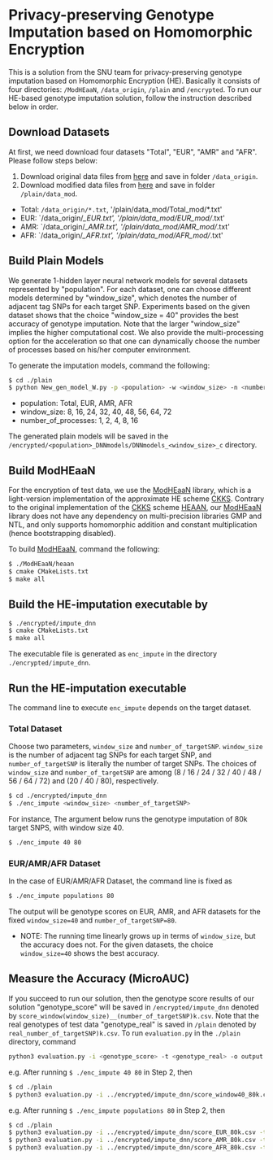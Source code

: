 # Privacy-preserving Genotype Imputation based on Homomorphic Encryption

This is a solution from the SNU team for privacy-preserving genotype imputation based on Homomorphic Encryption (HE). Basically it consists of four directories: `/ModHEaaN`, `/data_origin`, `/plain` and `/encrypted`. To run our HE-based genotype imputation solution, follow the instruction described below in order.


## Download Datasets

At first, we need download four datasets "Total", "EUR", "AMR" and "AFR". Please follow steps below:
1. Download original data files from [here](https://drive.google.com/drive/folders/1EVFLogAoqAajHxCBlen4vzy2Y0JbkpbU?usp=sharing) and save in folder `/data_origin`. 
1. Download modified data files from [here](https://drive.google.com/drive/folders/15JNx48B-dUDoIr1eVNqegj2fmIMB9K9Y?usp=sharing) and save in folder `/plain/data_mod`.

* Total: `/data_origin/*.txt`, '/plain/data_mod/Total_mod/*.txt'
* EUR: `/data_origin/*_EUR.txt', '/plain/data_mod/EUR_mod/*.txt'
* AMR: `/data_origin/*_AMR.txt', '/plain/data_mod/AMR_mod/*.txt'
* AFR: `/data_origin/*_AFR.txt', '/plain/data_mod/AFR_mod/*.txt'

## Build Plain Models
We generate 1-hidden layer neural network models for several datasets represented by "population". For each dataset, one can choose different models determined by "window_size", which denotes the number of adjacent tag SNPs for each target SNP. Experiments based on the given dataset shows that the choice "window_size = 40" provides the best accuracy of genotype imputation.
Note that the larger "window_size" implies the higher computational cost. We also provide the multi-processing option for the acceleration so that one can dynamically choose the number of processes based on his/her computer environment.

To generate the imputation models, command the following:
```bash
$ cd ./plain
$ python New_gen_model_W.py -p <population> -w <window_size> -n <number_of_processes>
```
* population: Total, EUR, AMR, AFR 
* window_size: 8, 16, 24, 32, 40, 48, 56, 64, 72 
* number_of_processes: 1, 2, 4, 8, 16 

The generated plain models will be saved in the `/encrypted/<population>_DNNmodels/DNNmodels_<window_size>_c` directory.

## Build ModHEaaN
For the encryption of test data, we use the [ModHEaaN](https://github.com/idashSNU/Imputation/tree/master/ModHEaaN) library, which is a light-version implementation of the approximate HE scheme [CKKS](https://eprint.iacr.org/2016/421.pdf). Contrary to the original implementation of the [CKKS](https://eprint.iacr.org/2016/421.pdf) scheme [HEAAN](https://github.com/snucrypto/HEAAN), our [ModHEaaN](https://github.com/idashSNU/Imputation/tree/master/ModHEaaN) library does not have any dependency on multi-precision libraries GMP and NTL, and only supports homomorphic addition and constant multiplication (hence bootstrapping disabled).

To build [ModHEaaN](https://github.com/idashSNU/Imputation/tree/master/ModHEaaN), command the following:
```bash
$ ./ModHEaaN/heaan
$ cmake CMakeLists.txt
$ make all
```

## Build the HE-imputation executable by
```bash
$ ./encrypted/impute_dnn
$ cmake CMakeLists.txt
$ make all
```
The executable file is generated as `enc_impute` in the directory `./encrypted/impute_dnn`. 

## Run the HE-imputation executable
The command line to execute `enc_impute` depends on the target dataset. 
### Total Dataset 
Choose two parameters, `window_size` and `number_of_targetSNP`. `window_size` is the number of adjacent tag SNPs for each target SNP, and `number_of_targetSNP` is literally the number of target SNPs. The choices of `window_size` and `number_of_targetSNP` are among (8 / 16 / 24 / 32 / 40 / 48 / 56 / 64 / 72) and (20 / 40 / 80), respectively. 
```bash
$ cd ./encrypted/impute_dnn
$ ./enc_impute <window_size> <number_of_targetSNP>
```
For instance, The argument below runs the genotype imputation of 80k target SNPS, with window size 40.
```bash
$ ./enc_impute 40 80
```
### EUR/AMR/AFR Dataset
In the case of EUR/AMR/AFR Dataset, the command line is fixed as 
```bash
$ ./enc_impute populations 80
```
The output will be genotype scores on EUR, AMR, and AFR datasets for the fixed `window_size=40` and `number_of_targetSNP=80`. 


* NOTE: The running time linearly grows up in terms of `window_size`, but the accuracy does not. For the given datasets, the choice `window_size=40` shows the best accuracy.


## Measure the Accuracy (MicroAUC)
If you succeed to run our solution, then the genotype score results of our solution "genotype_score" will be saved in `/encrypted/impute_dnn` denoted by `score_window(window_size)__(number_of_targetSNP)k.csv`. Note that the real genotypes of test data "genotype_real" is saved in `/plain` denoted by `real_number_of_targetSNP)k.csv`. To run  `evaluation.py` in the `./plain` directory, command
```bash
python3 evaluation.py -i <genotype_score> -t <genotype_real> -o output.png
```

e.g. After running `$ ./enc_impute 40 80` in Step 2, then
```bash
$ cd ./plain
$ python3 evaluation.py -i ../encrypted/impute_dnn/score_window40_80k.csv -t real_80k.csv -o output.png
```

e.g. After running `$ ./enc_impute populations 80` in Step 2, then
```bash
$ cd ./plain
$ python3 evaluation.py -i ../encrypted/impute_dnn/score_EUR_80k.csv -t real_EUR_80k.csv -o output_EUR.png
$ python3 evaluation.py -i ../encrypted/impute_dnn/score_AMR_80k.csv -t real_AMR_80k.csv -o output_AMR.png
$ python3 evaluation.py -i ../encrypted/impute_dnn/score_AFR_80k.csv -t real_AFR_80k.csv -o output_AFR.png
```
